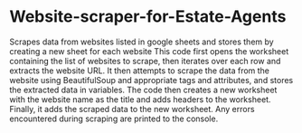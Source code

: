 # Website-scraper-for-Estate-Agents
Scrapes data from websites listed in google sheets and stores them by creating a new sheet for each website
This code first opens the worksheet containing the list of websites to scrape, then iterates over each row and extracts the website URL. 
It then attempts to scrape the data from the website using BeautifulSoup and appropriate tags and attributes, and stores the extracted data in variables. 
The code then creates a new worksheet with the website name as the title and adds headers to the worksheet. 
Finally, it adds the scraped data to the new worksheet. 
Any errors encountered during scraping are printed to the console.
